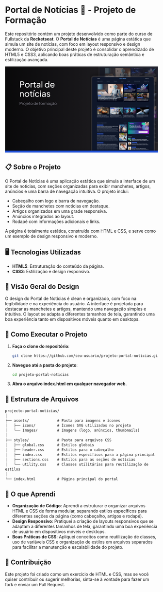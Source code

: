 # Portal de Notícias 📰 - Projeto de Formação

Este repositório contém um projeto desenvolvido como parte do curso de Fullstack da **Rocketseat**.
O **Portal de Notícias** é uma página estática que simula um site de notícias, com foco em layout responsivo e design moderno. O objetivo principal deste projeto é consolidar o aprendizado de HTML5 e CSS3, aplicando boas práticas de estruturação semântica e estilização avançada.

<p align="center">
  <img src="assets/Thumbnail.png" alt="Thumbnail do projeto">
</p>

## 📋 Sobre o Projeto

O Portal de Notícias é uma aplicação estática que simula a interface de um site de notícias, com seções organizadas para exibir manchetes, artigos, anúncios e uma barra de navegação intuitiva. O projeto inclui:

- Cabeçalho com logo e barra de navegação.
- Seção de manchetes com notícias em destaque.
- Artigos organizados em uma grade responsiva.
- Anúncios integrados ao layout.
- Rodapé com informações adicionais e links.

A página é totalmente estática, construída com HTML e CSS, e serve como um exemplo de design responsivo e moderno.

## 🖥️ Tecnologias Utilizadas

- **HTML5**: Estruturação do conteúdo da página.
- **CSS3**: Estilização e design responsivo.

## 📸 Visão Geral do Design

O design do Portal de Notícias é clean e organizado, com foco na legibilidade e na experiência do usuário. A interface é projetada para destacar as manchetes e artigos, mantendo uma navegação simples e intuitiva. O layout se adapta a diferentes tamanhos de tela, garantindo uma boa experiência tanto em dispositivos móveis quanto em desktops.

## 🚀 Como Executar o Projeto

1. **Faça o clone do repositório**:

    ```bash
    git clone https://github.com/seu-usuario/projeto-portal-noticias.git

2. **Navegue até a pasta do projeto**:
    ```bash
    cd projeto-portal-noticias

2. **Abra o arquivo index.html em qualquer navegador web**.


## 📂 Estrutura de Arquivos
```plaintext
projecto-portal-noticias/
│
├── assets/             # Pasta para imagens e ícones
│   ├── icons/          # Ícones SVG utilizados no projeto
│   └── Images/         # Imagens (logo, anúncios, thumbnails)
│
├── styles/             # Pasta para arquivos CSS
│   ├── global.css      # Estilos globais
│   ├── header.css      # Estilos para o cabeçalho
│   ├── index.css       # Estilos específicos para a página principal
│   ├── sections.css    # Estilos para as seções de notícias
│   └── utility.css     # Classes utilitárias para reutilização de estilos
│
└── index.html          # Página principal do portal
```

## 🌟 O que Aprendi

- **Organização de Código**: Aprendi a estruturar e organizar arquivos HTML e CSS de forma modular, separando estilos específicos para diferentes seções da página (como cabeçalho, artigos e rodapé).
- **Design Responsivo**: Pratiquei a criação de layouts responsivos que se adaptam a diferentes tamanhos de tela, garantindo uma boa experiência de usuário em dispositivos móveis e desktops.
- **Boas Práticas de CSS**: Apliquei conceitos como reutilização de classes, uso de variáveis CSS e organização de estilos em arquivos separados para facilitar a manutenção e escalabilidade do projeto.

## 🤝 Contribuição

Este projeto foi criado como um exercício de HTML e CSS, mas se você quiser contribuir ou sugerir melhorias, sinta-se à vontade para fazer um fork e enviar um Pull Request.
